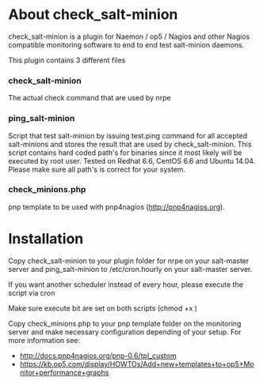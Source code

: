# About check_salt-minion
check_salt-minion is a plugin for Naemon / op5 / Nagios and other Nagios compatible monitoring software to
end to end test salt-minion daemons.

This plugin contains 3 different files
### check_salt-minion
The actual check command that are used by nrpe

### ping_salt-minion
Script that test salt-minion by issuing test.ping command for all accepted salt-minions and stores the result that are used by check_salt-minion. This script contains hard coded path's for binaries since it most likely will be executed by root user.
Tested on Redhat 6.6, CentOS 6.6 and Ubuntu 14.04. Please make sure all path's is correct for your system.

### check_minions.php
pnp template to be used with pnp4nagios (http://pnp4nagios.org).

# Installation
Copy check_salt-minion to your plugin folder for nrpe on your salt-master server and ping_salt-minion to /etc/cron.hourly on your salt-master server. 

If you want another scheduler instead of every hour, please execute the script via cron

Make sure execute bit are set on both scripts (chmod +x <path to script>)

Copy check_minions.php to your pnp template folder on the monitoring server and make necessary configuration depending of your setup. For more information see:
- http://docs.pnp4nagios.org/pnp-0.6/tpl_custom
- https://kb.op5.com/display/HOWTOs/Add+new+templates+to+op5+Monitor+performance+graphs
